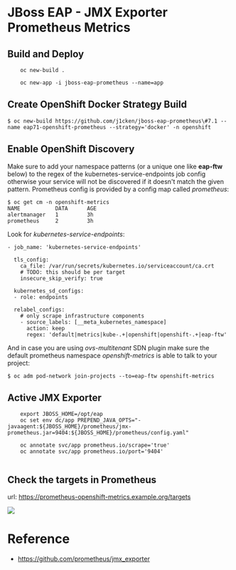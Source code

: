 # JBoss EAP - JMX Exporter Prometheus Metrics

## Build and Deploy

```
    oc new-build .
    
    oc new-app -i jboss-eap-prometheus --name=app
```

## Create OpenShift Docker Strategy Build

```
$ oc new-build https://github.com/j1cken/jboss-eap-prometheus\#7.1 --name eap71-openshift-prometheus --strategy='docker' -n openshift                
```

## Enable OpenShift Discovery

Make sure to add your namespace patterns (or a unique one like **eap-ftw** below) to the regex of the kubernetes-service-endpoints job config otherwise your service will not be discovered if it doesn't match the given pattern. Prometheus config is provided by a config map called *prometheus*:

```
$ oc get cm -n openshift-metrics           
NAME           DATA      AGE
alertmanager   1         3h
prometheus     2         3h
```

Look for *kubernetes-service-endpoints*:

```
- job_name: 'kubernetes-service-endpoints'

  tls_config:
    ca_file: /var/run/secrets/kubernetes.io/serviceaccount/ca.crt
    # TODO: this should be per target
    insecure_skip_verify: true

  kubernetes_sd_configs:
  - role: endpoints

  relabel_configs:
    # only scrape infrastructure components
    - source_labels: [__meta_kubernetes_namespace]
      action: keep
      regex: 'default|metrics|kube-.+|openshift|openshift-.+|eap-ftw'
```

And in case you are using *ovs-multitenant* SDN plugin make sure the default prometheus namespace *openshift-metrics* is able to talk to your project:

```
$ oc adm pod-network join-projects --to=eap-ftw openshift-metrics
```

## Active JMX Exporter
    
```
    export JBOSS_HOME=/opt/eap
    oc set env dc/app PREPEND_JAVA_OPTS="-javaagent:${JBOSS_HOME}/prometheus/jmx-prometheus.jar=9404:${JBOSS_HOME}/prometheus/config.yaml"
    
    oc annotate svc/app prometheus.io/scrape='true'
    oc annotate svc/app prometheus.io/port='9404'
   
```

## Check the targets in Prometheus

url: https://prometheus-openshift-metrics.example.org/targets

![](images/service-target.png)

# Reference

* https://github.com/prometheus/jmx_exporter

